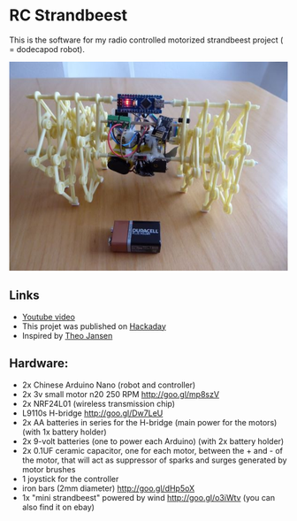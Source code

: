 # RC Strandbeest
This is the software for my radio controlled motorized strandbeest project ( = dodecapod robot).


![front](./img/img500.JPG?raw=true "front")

## Links
- [Youtube video](https://www.youtube.com/watch?v=uVKkW7GO1nU)
- This projet was published on [Hackaday](https://hackaday.com/2016/02/03/motorized-strandbeest-is-remote-controlled-and-awesome/)
- Inspired by [Theo Jansen](https://www.strandbeest.com/)

## Hardware:
- 2x Chinese Arduino Nano (robot and controller)
- 2x 3v small motor n20 250 RPM http://goo.gl/mp8szV
- 2x NRF24L01 (wireless transmission chip)
- L9110s H-bridge http://goo.gl/Dw7LeU
- 2x AA batteries in series for the H-bridge (main power for the motors)(with 1x battery holder)
- 2x 9-volt batteries (one to power each Arduino)  (with 2x battery holder)
- 2x  0.1UF ceramic capacitor, one for each motor, between the + and - of the motor, that will act as suppressor of sparks and surges generated by motor brushes
- 1 joystick for the controller
- iron bars (2mm diameter) http://goo.gl/dHp5oX
- 1x "mini strandbeest" powered by wind http://goo.gl/o3iWtv (you can also find it on ebay) 
